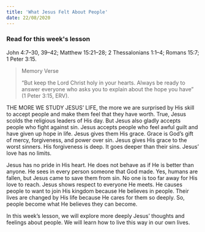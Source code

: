 ```yaml
---
title: 'What Jesus Felt About People'
date: 22/08/2020
---
```


### Read for this week's lesson
John 4:7–30, 39–42; Matthew 15:21–28; 2 Thessalonians 1:1–4; Romans 15:7; 1 Peter 3:15.

> <p>Memory Verse</p>
> “But keep the Lord Christ holy in your hearts. Always be ready to answer everyone who asks you to explain about the hope you have” (1 Peter 3:15, ERV).

THE MORE WE STUDY JESUS’ LIFE, the more we are surprised by His skill to accept people and make them feel that they have worth. True, Jesus scolds the religious leaders of His day. But Jesus also gladly accepts people who fight against sin. Jesus accepts people who feel awful guilt and have given up hope in life. Jesus gives them His grace. Grace is God’s gift of mercy, forgiveness, and power over sin. Jesus gives His grace to the worst sinners. His forgiveness is deep. It goes deeper than their sins. Jesus’ love has no limits.

Jesus has no pride in His heart. He does not behave as if He is better than anyone. He sees in every person someone that God made. Yes, humans are fallen, but Jesus came to save them from sin. No one is too far away for His love to reach. Jesus shows respect to everyone He meets. He causes people to want to join His kingdom because He believes in people. Their lives are changed by His life because He cares for them so deeply. So, people become what He believes they can become.

In this week’s lesson, we will explore more deeply Jesus’ thoughts and feelings about people. We will learn how to  live this way in our own lives.
